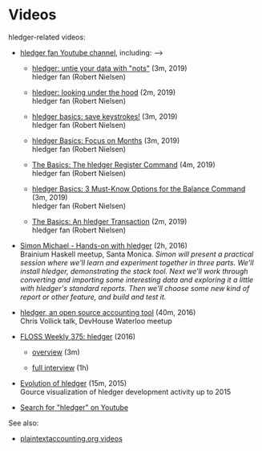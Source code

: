 # Videos

hledger-related videos:

- [hledger fan Youtube channel](https://www.youtube.com/channel/UCZLxXTjOqLzq4z5Jy0AyWSQ), including: -->

  - [hledger: untie your data with "nots"](https://www.youtube.com/watch?v=nMt5VxZv-78) (3m, 2019) <!-- aug 25 -->  
    hledger fan (Robert Nielsen)  
  
  - [hledger: looking under the hood](https://www.youtube.com/watch?v=2Gw_9faB18c) (2m, 2019) <!-- aug 18 -->  
    hledger fan (Robert Nielsen)  
  
  - [hledger basics: save keystrokes!](https://www.youtube.com/watch?v=Kg8u819XH4Y) (3m, 2019) <!-- aug 9 -->  
    hledger fan (Robert Nielsen)  
  
  - [hledger Basics: Focus on Months](https://www.youtube.com/watch?v=U7XCbriMWGk) (3m, 2019) <!-- jun 16 -->  
    hledger fan (Robert Nielsen)  
  
  - [The Basics: The hledger Register Command](https://www.youtube.com/watch?v=C75nM7lQzJY) (4m, 2019) <!-- jun 4 -->  
    hledger fan (Robert Nielsen)  
  
  - [hledger Basics: 3 Must-Know Options for the Balance Command](https://www.youtube.com/watch?v=JZE5302SrtM) (3m, 2019) <!-- jun 30 -->  
    hledger fan (Robert Nielsen)  
  
  - [The Basics: An hledger Transaction](https://www.youtube.com/watch?v=SSz09ThShrs) (2m, 2019) <!-- may 29 -->  
    hledger fan (Robert Nielsen)  
  
- [Simon Michael - Hands-on with hledger](https://www.youtube.com/watch?v=H_CdGzLbc7A) (2h, 2016)  <!-- sep 2 -->  
  Brainium Haskell meetup, Santa Monica.
  *Simon will present a practical session where we'll learn and
  experiment together in three parts. We'll install hledger,
  demonstrating the stack tool. Next we'll work through converting and
  importing some interesting data and exploring it a little with
  hledger's standard reports. Then we'll choose some new kind of report
  or other feature, and build and test it.*

- [hledger, an open source accounting tool](https://www.youtube.com/watch?v=-WahFvxhCRc&t=895s) (40m, 2016) <!-- apr 16 -->  
  Chris Vollick talk, DevHouse Waterloo meetup

- [FLOSS Weekly 375: hledger](https://twit.tv/shows/floss-weekly/episodes/375) (2016) <!-- feb 16 -->

  - [overview](https://www.youtube.com/watch?v=qS2UcDV_lbs) (3m)

  - [full interview](https://www.youtube.com/watch?v=Xjl-wVJcYpE) (1h)

- [Evolution of hledger](https://www.youtube.com/watch?v=dEADGr9dqow) (15m, 2015) <!-- jul 20 -->  
  Gource visualization of hledger development activity up to 2015

- [Search for "hledger" on Youtube](https://www.youtube.com/results?search_query=hledger)


See also:

- [plaintextaccounting.org videos](https://plaintextaccounting.org/#videos)
